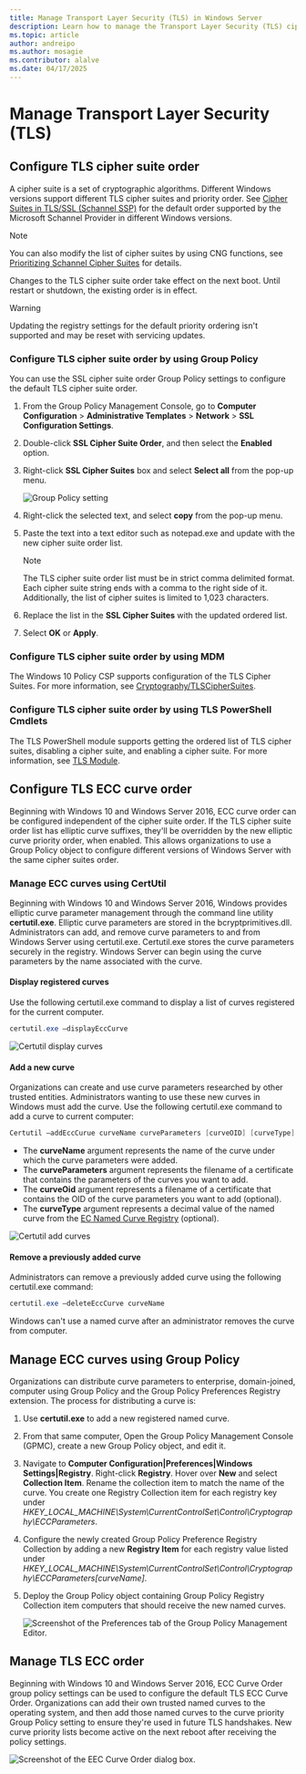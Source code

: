 ```yaml
---
title: Manage Transport Layer Security (TLS) in Windows Server
description: Learn how to manage the Transport Layer Security (TLS) cipher suite order in Windows Server.
ms.topic: article
author: andreipo
ms.author: mosagie
ms.contributor: alalve 
ms.date: 04/17/2025
---
```


# Manage Transport Layer Security (TLS)

## Configure TLS cipher suite order

A cipher suite is a set of cryptographic algorithms. Different Windows versions support different TLS cipher suites and priority order. See [Cipher Suites in TLS/SSL (Schannel SSP)](/windows/win32/secauthn/cipher-suites-in-schannel) for the default order supported by the Microsoft Schannel Provider in different Windows versions.

> [!NOTE]
> You can also modify the list of cipher suites by using CNG functions, see [Prioritizing Schannel Cipher Suites](/windows/win32/secauthn/prioritizing-schannel-cipher-suites) for details.

Changes to the TLS cipher suite order take effect on the next boot. Until restart or shutdown, the existing order is in effect.

> [!WARNING]
> Updating the registry settings for the default priority ordering isn't supported and may be reset with servicing updates.

### Configure TLS cipher suite order by using Group Policy

You can use the SSL cipher suite order Group Policy settings to configure the default TLS cipher suite order.

1. From the Group Policy Management Console, go to **Computer Configuration** > **Administrative Templates** > **Network** > **SSL Configuration Settings**.
1. Double-click **SSL Cipher Suite Order**, and then select the **Enabled** option.
1. Right-click **SSL Cipher Suites** box and select **Select all** from the pop-up menu.

   ![Group Policy setting](../media/Transport-Layer-Security-protocol/ssl-cipher-suite-order-gp-setting.png)

1. Right-click the selected text, and select **copy** from the pop-up menu.
1. Paste the text into a text editor such as notepad.exe and update with the new cipher suite order list.

   > [!NOTE]
   > The TLS cipher suite order list must be in strict comma delimited format. Each cipher suite string ends with a comma to the right side of it. Additionally, the list of cipher suites is limited to 1,023 characters.

1. Replace the list in the **SSL Cipher Suites** with the updated ordered list.
1. Select **OK** or **Apply**.

### Configure TLS cipher suite order by using MDM

The Windows 10 Policy CSP supports configuration of the TLS Cipher Suites. For more information, see [Cryptography/TLSCipherSuites](/windows/client-management/mdm/policy-csp-cryptography#cryptography-tlsciphersuites).

### Configure TLS cipher suite order by using TLS PowerShell Cmdlets

The TLS PowerShell module supports getting the ordered list of TLS cipher suites, disabling a cipher suite, and enabling a cipher suite. For more information, see [TLS Module](/powershell/module/tls/).

## Configure TLS ECC curve order

Beginning with Windows 10 and Windows Server 2016, ECC curve order can be configured independent of the cipher suite order. If the TLS cipher suite order list has elliptic curve suffixes, they'll be overridden by the new elliptic curve priority order, when enabled. This allows organizations to use a Group Policy object to configure different versions of Windows Server with the same cipher suites order.

### Manage ECC curves using CertUtil

Beginning with Windows 10 and Windows Server 2016, Windows provides elliptic curve parameter management through the command line utility **certutil.exe**. Elliptic curve parameters are stored in the bcryptprimitives.dll. Administrators can add, and remove curve parameters to and from Windows Server using certutil.exe. Certutil.exe stores the curve parameters securely in the registry.
Windows Server can begin using the curve parameters by the name associated with the curve.

#### Display registered curves

Use the following certutil.exe command to display a list of curves registered for the current computer.

```powershell
certutil.exe –displayEccCurve
```

![Certutil display curves](../media/Transport-Layer-Security-protocol/certutil-display-curves.png)

#### Add a new curve

Organizations can create and use curve parameters researched by other trusted entities. Administrators wanting to use these new curves in Windows must add the curve. Use the following certutil.exe command to add a curve to current computer:

```powershell
Certutil —addEccCurue curveName curveParameters [curveOID] [curveType]
```

- The **curveName** argument represents the name of the curve under which the curve parameters were added.
- The **curveParameters** argument represents the filename of a certificate that contains the parameters of the curves you want to add.
- The **curveOid** argument represents a filename of a certificate that contains the OID of the curve parameters you want to add (optional).
- The **curveType** argument represents a decimal value of the named curve from the [EC Named Curve Registry](https://www.iana.org/assignments/tls-parameters/tls-parameters.xhtml#tls-parameters-8) (optional).

![Certutil add curves](../media/Transport-Layer-Security-protocol/certutil-add-curves.png)

#### Remove a previously added curve

Administrators can remove a previously added curve using the following certutil.exe command:

```powershell
certutil.exe –deleteEccCurve curveName
```

Windows can't use a named curve after an administrator removes the curve from computer.

## Manage ECC curves using Group Policy

Organizations can distribute curve parameters to enterprise, domain-joined, computer using Group Policy and the Group Policy Preferences Registry extension. The process for distributing a curve is:

1. Use **certutil.exe** to add a new registered named curve.
1. From that same computer, Open the Group Policy Management Console (GPMC), create a new Group Policy object, and edit it.
1. Navigate to **Computer Configuration|Preferences|Windows Settings|Registry**. Right-click **Registry**. Hover over **New** and select **Collection Item**. Rename the collection item to match the name of the curve. You create one Registry Collection item for each registry key under *HKEY_LOCAL_MACHINE\System\CurrentControlSet\Control\Cryptography\ECCParameters*.
1. Configure the newly created Group Policy Preference Registry Collection by adding a new **Registry Item** for each registry value listed under *HKEY_LOCAL_MACHINE\System\CurrentControlSet\Control\Cryptography\ECCParameters\[curveName]*.
1. Deploy the Group Policy object containing Group Policy Registry Collection item computers that should receive the new named curves.

    ![Screenshot of the Preferences tab of the Group Policy Management Editor.](../media/Transport-Layer-Security-protocol/gpp-distribute-curves.png)

## Manage TLS ECC order

Beginning with Windows 10 and Windows Server 2016, ECC Curve Order group policy settings can be used to configure the default TLS ECC Curve Order. Organizations can add their own trusted named curves to the operating system, and then add those named curves to the curve priority Group Policy setting to ensure they're used in future TLS handshakes. New curve priority lists become active on the next reboot after receiving the policy settings.

![Screenshot of the EEC Curve Order dialog box.](../media/Transport-Layer-Security-protocol/gp-managing-tls-curve-priority-order.png)
